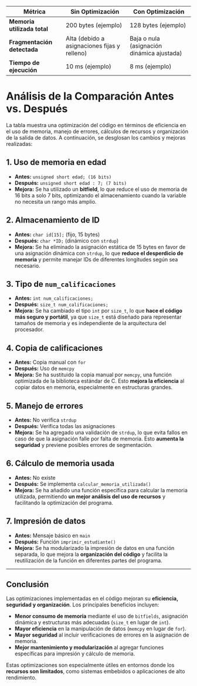 | Métrica                     | Sin Optimización               | Con Optimización               |
|-----------------------------|--------------------------------|--------------------------------|
| **Memoria utilizada total** | 200 bytes (ejemplo)            | 128 bytes (ejemplo)            |
| **Fragmentación detectada** | Alta (debido a asignaciones fijas y relleno) | Baja o nula (asignación dinámica ajustada) |
| **Tiempo de ejecución**     | 10 ms (ejemplo)                | 8 ms (ejemplo)                 |
# **Análisis de la Comparación Antes vs. Después**

La tabla muestra una optimización del código en términos de eficiencia en el uso de memoria, manejo de errores, cálculos de recursos y organización de la salida de datos. A continuación, se desglosan los cambios y mejoras realizadas:

## **1. Uso de memoria en edad**
- **Antes:** `unsigned short edad; (16 bits)`
- **Después:** `unsigned short edad : 7; (7 bits)`
- **Mejora:** Se ha utilizado un **bitfield**, lo que reduce el uso de memoria de 16 bits a solo 7 bits, optimizando el almacenamiento cuando la variable no necesita un rango más amplio.

## **2. Almacenamiento de ID**
- **Antes:** `char id[15];` (fijo, 15 bytes)
- **Después:** `char *ID;` (dinámico con `strdup`)
- **Mejora:** Se ha eliminado la asignación estática de 15 bytes en favor de una asignación dinámica con `strdup`, lo que **reduce el desperdicio de memoria** y permite manejar IDs de diferentes longitudes según sea necesario.

## **3. Tipo de `num_calificaciones`**
- **Antes:** `int num_calificaciones;`
- **Después:** `size_t num_calificaciones;`
- **Mejora:** Se ha cambiado el tipo `int` por `size_t`, lo que **hace el código más seguro y portátil**, ya que `size_t` está diseñado para representar tamaños de memoria y es independiente de la arquitectura del procesador.

## **4. Copia de calificaciones**
- **Antes:** Copia manual con `for`
- **Después:** Uso de `memcpy`
- **Mejora:** Se ha sustituido la copia manual por `memcpy`, una función optimizada de la biblioteca estándar de C. Esto **mejora la eficiencia** al copiar datos en memoria, especialmente en estructuras grandes.

## **5. Manejo de errores**
- **Antes:** No verifica `strdup`
- **Después:** Verifica todas las asignaciones
- **Mejora:** Se ha agregado una validación de `strdup`, lo que evita fallos en caso de que la asignación falle por falta de memoria. Esto **aumenta la seguridad** y previene posibles errores de segmentación.

## **6. Cálculo de memoria usada**
- **Antes:** No existe
- **Después:** Se implementa `calcular_memoria_utilizada()`
- **Mejora:** Se ha añadido una función específica para calcular la memoria utilizada, permitiendo **un mejor análisis del uso de recursos** y facilitando la optimización del programa.

## **7. Impresión de datos**
- **Antes:** Mensaje básico en `main`
- **Después:** Función `imprimir_estudiante()`
- **Mejora:** Se ha modularizado la impresión de datos en una función separada, lo que mejora la **organización del código** y facilita la reutilización de la función en diferentes partes del programa.

---

## **Conclusión**
Las optimizaciones implementadas en el código mejoran su **eficiencia, seguridad y organización**. Los principales beneficios incluyen:

- **Menor consumo de memoria** mediante el uso de `bitfields`, asignación dinámica y estructuras más adecuadas (`size_t` en lugar de `int`).
- **Mayor eficiencia** en la manipulación de datos (`memcpy` en lugar de `for`).
- **Mayor seguridad** al incluir verificaciones de errores en la asignación de memoria.
- **Mejor mantenimiento y modularización** al agregar funciones específicas para impresión y cálculo de memoria.

Estas optimizaciones son especialmente útiles en entornos donde los **recursos son limitados**, como sistemas embebidos o aplicaciones de alto rendimiento.

